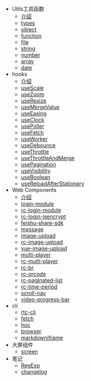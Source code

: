 - Utils工具函数
    - [介绍](md/utils.md)
    - [types](./src/types/README.md)
    - [object](./src/object/README.md)
    - [function](./src/function/README.md)
    - [file](./src/file/README.md)
    - [string](./src/string/README.md)
    - [number](./src/number/README.md)
    - [array](./src/array/README.md)
    - [date](./src/date/README.md)
- hooks
    - [介绍](md/hooks/index.md)
    - [useScale](md/hooks/useScale.md)
    - [useZoom](md/hooks/useZoom.md)
    - [useResize](md/hooks/useResize.md)
    - [useMergeValue](md/hooks/useMergeValue.md)
    - [useEasing](md/hooks/useEasing.md)
    - [useClock](md/hooks/useClock.md)
    - [usePoller](md/hooks/usePoller.md)
    - [useFetch](md/hooks/useFetch.md)
    - [useWorker](md/hooks/useWorker.md)
    - [useDebounce](md/hooks/useDebounce.md)
    - [useThrottle](md/hooks/useThrottle.md)
    - [useThrottleAndMerge](md/hooks/useThrottleAndMerge.md)
    - [usePagination](md/hooks/usePagination.md)
    - [useVisibility](md/hooks/useVisibility.md)
    - [useBoolean](md/hooks/useBoolean.md)
    - [useReloadAfterStationary](md/hooks/useReloadAfterStationary.md)
- Web Components
    - [介绍](md/components/index.md)
    - [login-module](md/components/login-module.md)
    - [rc-login-module](md/components/rc-login-module.md)
    - [rc-login-jsencrypt](md/components/rc-login-jsencrypt.md)
    - [feishu-share-sdk](md/components/feishu-share-sdk.md)
    - [message](md/components/message.md)
    - [image-upload](md/components/image-upload.md)
    - [rc-image-upload](md/components/rc-image-upload.md)
    - [vue-image-upload](md/components/vue-image-upload.md)
    - [multi-player](md/components/multi-player.md)
    - [rc-multi-player](md/components/rc-multi-player.md)
    - [rc-br](md/components/rc-br.md)
    - [rc-qrcode](md/components/rc-qrcode.md)
    - [rc-paginated-list](md/components/rc-paginated-list.md)
    - [rc-time-period](md/components/rc-time-period.md)
    - [scroll-nav](md/components/scroll-nav.md)
    - [video-progress-bar](md/components/video-progress-bar.md)
- cli
    - [rtc-cli](md/cli/rtc-cli.md)
    - [fetch](md/cli/fetch.md)
    - [hoc](md/cli/hoc.md)
    - [browser](md/cli/browser.md)
    - [markdowniframe](md/cli/markdowniframe.md)
- 大屏组件
    - [screen](md/screen.md)
- 笔记
    - [RegExp](md/notes/RegExp.md)
    - [changelog](md/notes/changelog.md)
